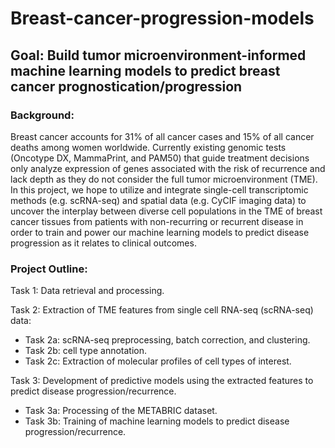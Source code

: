 # Breast-cancer-progression-models

## **Goal**: Build tumor microenvironment-informed machine learning models to predict breast cancer prognostication/progression <br>


### **Background:** <br> 
Breast cancer accounts for 31% of all cancer cases and 15% of all cancer deaths among women worldwide. Currently existing genomic tests (Oncotype DX, MammaPrint, and PAM50) that guide treatment decisions only analyze expression of genes associated with the risk of recurrence and lack depth as they do not consider the full tumor microenvironment (TME). In this project, we hope to utilize and integrate single-cell transcriptomic methods (e.g. scRNA-seq) and spatial data (e.g. CyCIF imaging data) to uncover the interplay between diverse cell populations in the TME of breast cancer tissues from patients with non-recurring or recurrent disease in order to train and power our machine learning models to predict disease progression as it relates to clinical outcomes.

### **Project Outline:**

Task 1: Data retrieval and processing. <br>

Task 2: Extraction of TME features from single cell RNA-seq (scRNA-seq) data:
- Task 2a: scRNA-seq preprocessing, batch correction, and clustering.
- Task 2b: cell type annotation.
- Task 2c: Extraction of molecular profiles of cell types of interest. <br>

Task 3: Development of predictive models using the extracted features to predict disease progression/recurrence.
- Task 3a: Processing of the METABRIC dataset.
- Task 3b: Training of machine learning models to predict disease progression/recurrence.
